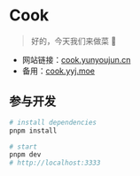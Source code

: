 # Cook

> 好的，今天我们来做菜 🥬

- 网站链接：[cook.yunyoujun.cn](https://cook.yunyoujun.cn)
- 备用：[cook.yyj.moe](https://cook.yyj.moe)

## 参与开发

```bash
# install dependencies
pnpm install

# start
pnpm dev
# http://localhost:3333
```
